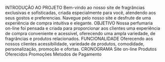 INTRODUÇÃO AO PROJETO
Bem-vindo ao nosso site de fragrâncias exclusivas e sofisticadas, criada especialmente para você, atendendo aos seus gostos e preferencias.
Navegue pelo nosso site e desfrute de uma experiência de compra intuitiva e elegante.
OBJETIVO
Nossa perfumaria on-line foi pensada e criada para proporcionar aos clientes uma experiência de compra conveniente e acessível, oferecendo uma ampla variedade,
de fragrâncias e produtos relacionados.
FUNCIONALIDADE
Oferecendo aos nossos clientes acessibilidade, variedade de produtos, comodidade, personalização, promoção e ofortas.
CRONOGRAMA
Site on-line
Produtos Oferecidos
Promoções
Metodos de Pagamento
